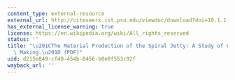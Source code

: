 ```yaml
---
content_type: external-resource
external_url: http://citeseerx.ist.psu.edu/viewdoc/download?doi=10.1.1.919.1905&rep=rep1&type=pdf
has_external_license_warning: true
license: https://en.wikipedia.org/wiki/All_rights_reserved
status: ''
title: "\u201CThe Material Production of the Spiral Jetty: A Study of Culture in the\
  \ Making.\u201D (PDF)"
uid: d215e849-cf40-454b-8456-b0e8f553c92f
wayback_url: ''
---
```

